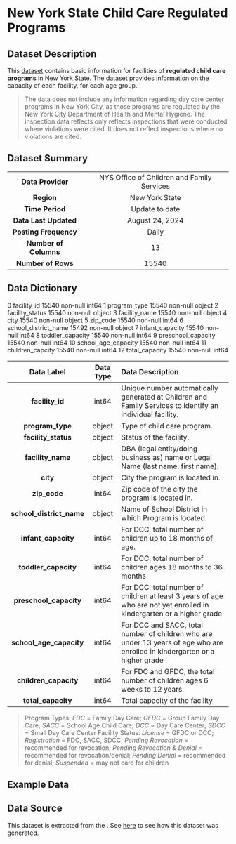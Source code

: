 # New York State Child Care Regulated Programs

## Dataset Description
This [dataset]() contains basic information for facilities of **regulated child care programs** in New York State. The dataset provides information on the capacity of each facility, for each age group.

> The data does not include any information regarding day care center programs in New York City, as those programs are regulated by the New York City Department of Health and Mental Hygiene. The inspection data reflects only reflects inspections that were conducted where violations were cited. It does not reflect inspections where no violations are cited.


## Dataset Summary
|   |   |
|:---:|:---:|
| **Data Provider** | NYS Office of Children and Family Services |
| **Region** | New York State |
| **Time Period** | Update to date |
| **Data Last Updated** | August 24, 2024 |
| **Posting Frequency** | Daily |
| **Number of Columns** | 13 |
| **Number of Rows** | 15540 |

## Data Dictionary

 0   facility_id           15540 non-null  int64 
 1   program_type          15540 non-null  object
 2   facility_status       15540 non-null  object
 3   facility_name         15540 non-null  object
 4   city                  15540 non-null  object
 5   zip_code              15540 non-null  int64 
 6   school_district_name  15492 non-null  object
 7   infant_capacity       15540 non-null  int64 
 8   toddler_capacity      15540 non-null  int64 
 9   preschool_capacity    15540 non-null  int64 
 10  school_age_capacity   15540 non-null  int64 
 11  children_capcity      15540 non-null  int64 
 12  total_capacity        15540 non-null  int64 


| Data Label | Data Type | Data Description |
|:---:|:---:|:---|
| **facility_id** | int64 | Unique number automatically generated at Children and Family Services to identify an individual facility. |
| **program_type** | object | Type of child care program. |
| **facility_status** | object | Status of the facility. |
| **facility_name** | object | DBA (legal entity/doing business as) name or Legal Name (last name, first name). |
| **city** | object | City the program is located in. |
| **zip_code** | int64 | Zip code of the city the program is located in. |
| **school_district_name** | object | Name of School District in which Program is located. |
| **infant_capacity** | int64 | For DCC, total number of children up to 18 months of age. |
| **toddler_capacity** | int64 | For DCC, total number of children ages 18 months to 36 months |
| **preschool_capacity** | int64 | For DCC, total number of children at least 3 years of age who are not yet enrolled in kindergarten or a higher grade |
| **school_age_capacity** | int64 | For DCC and SACC, total number of children who are under 13 years of age who are enrolled in kindergarten or a higher grade |
| **children_capacity** | int64 | For FDC and GFDC, the total number of children ages 6 weeks to 12 years. |
| **total_capacity** | int64 | Total capacity of the facility |
> Program Types: *FDC* = Family Day Care; *GFDC* = Group Family Day Care; *SACC* = School Age Child Care; *DCC* = Day Care Center; *SDCC* = Small Day Care Center
> Facility Status: *License* = GFDC or DCC; *Registration* = FDC, SACC, SDCC; *Pending Revocation* = recommended for revocation; *Pending Revocation & Denial* = recommended for revocation/denial; *Pending Denial* = recommended for denial; *Suspended* = may not care for children


## Example Data




## Data Source
This dataset is extracted from the . See [here]() to see how this dataset was generated. 